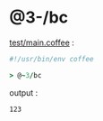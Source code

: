 [‼️]: ✏️README.mdt

# @3-/bc

[test/main.coffee](./test/main.coffee) :

```coffee
#!/usr/bin/env coffee

> @~3/bc
```

output :

```
123
```
